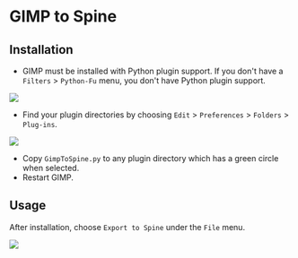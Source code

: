 # GIMP to Spine

## Installation

* GIMP must be installed with Python plugin support. If you don't have a `Filters` > `Python-Fu` menu, you don't have Python plugin support.

![](http://n4te.com/x/253-xQ56.png)
* Find your plugin directories by choosing `Edit` > `Preferences` > `Folders` > `Plug-ins`.

![](http://n4te.com/x/256-IKxo.png)
* Copy `GimpToSpine.py` to any plugin directory which has a green circle when selected.
* Restart GIMP.

## Usage

After installation, choose `Export to Spine` under the `File` menu.

![](http://n4te.com/x/255-qhgh.png)
